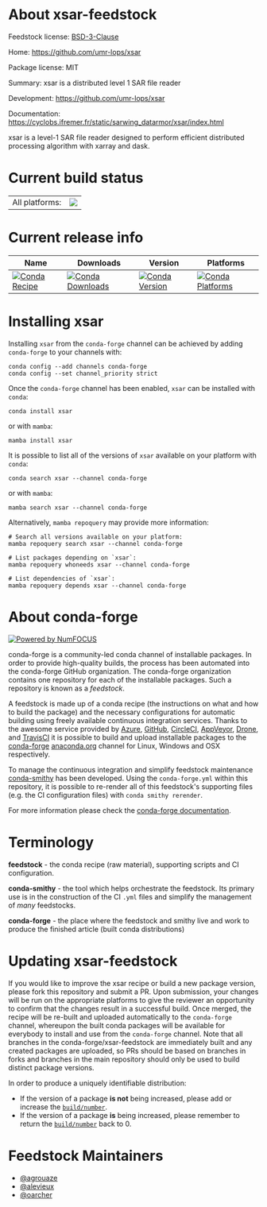 About xsar-feedstock
====================

Feedstock license: [BSD-3-Clause](https://github.com/conda-forge/xsar-feedstock/blob/main/LICENSE.txt)

Home: https://github.com/umr-lops/xsar

Package license: MIT

Summary: xsar is a distributed level 1 SAR file reader

Development: https://github.com/umr-lops/xsar

Documentation: https://cyclobs.ifremer.fr/static/sarwing_datarmor/xsar/index.html

xsar is a level-1 SAR file reader designed to perform efficient distributed processing algorithm with xarray and dask.

Current build status
====================


<table><tr><td>All platforms:</td>
    <td>
      <a href="https://dev.azure.com/conda-forge/feedstock-builds/_build/latest?definitionId=14630&branchName=main">
        <img src="https://dev.azure.com/conda-forge/feedstock-builds/_apis/build/status/xsar-feedstock?branchName=main">
      </a>
    </td>
  </tr>
</table>

Current release info
====================

| Name | Downloads | Version | Platforms |
| --- | --- | --- | --- |
| [![Conda Recipe](https://img.shields.io/badge/recipe-xsar-green.svg)](https://anaconda.org/conda-forge/xsar) | [![Conda Downloads](https://img.shields.io/conda/dn/conda-forge/xsar.svg)](https://anaconda.org/conda-forge/xsar) | [![Conda Version](https://img.shields.io/conda/vn/conda-forge/xsar.svg)](https://anaconda.org/conda-forge/xsar) | [![Conda Platforms](https://img.shields.io/conda/pn/conda-forge/xsar.svg)](https://anaconda.org/conda-forge/xsar) |

Installing xsar
===============

Installing `xsar` from the `conda-forge` channel can be achieved by adding `conda-forge` to your channels with:

```
conda config --add channels conda-forge
conda config --set channel_priority strict
```

Once the `conda-forge` channel has been enabled, `xsar` can be installed with `conda`:

```
conda install xsar
```

or with `mamba`:

```
mamba install xsar
```

It is possible to list all of the versions of `xsar` available on your platform with `conda`:

```
conda search xsar --channel conda-forge
```

or with `mamba`:

```
mamba search xsar --channel conda-forge
```

Alternatively, `mamba repoquery` may provide more information:

```
# Search all versions available on your platform:
mamba repoquery search xsar --channel conda-forge

# List packages depending on `xsar`:
mamba repoquery whoneeds xsar --channel conda-forge

# List dependencies of `xsar`:
mamba repoquery depends xsar --channel conda-forge
```


About conda-forge
=================

[![Powered by
NumFOCUS](https://img.shields.io/badge/powered%20by-NumFOCUS-orange.svg?style=flat&colorA=E1523D&colorB=007D8A)](https://numfocus.org)

conda-forge is a community-led conda channel of installable packages.
In order to provide high-quality builds, the process has been automated into the
conda-forge GitHub organization. The conda-forge organization contains one repository
for each of the installable packages. Such a repository is known as a *feedstock*.

A feedstock is made up of a conda recipe (the instructions on what and how to build
the package) and the necessary configurations for automatic building using freely
available continuous integration services. Thanks to the awesome service provided by
[Azure](https://azure.microsoft.com/en-us/services/devops/), [GitHub](https://github.com/),
[CircleCI](https://circleci.com/), [AppVeyor](https://www.appveyor.com/),
[Drone](https://cloud.drone.io/welcome), and [TravisCI](https://travis-ci.com/)
it is possible to build and upload installable packages to the
[conda-forge](https://anaconda.org/conda-forge) [anaconda.org](https://anaconda.org/)
channel for Linux, Windows and OSX respectively.

To manage the continuous integration and simplify feedstock maintenance
[conda-smithy](https://github.com/conda-forge/conda-smithy) has been developed.
Using the ``conda-forge.yml`` within this repository, it is possible to re-render all of
this feedstock's supporting files (e.g. the CI configuration files) with ``conda smithy rerender``.

For more information please check the [conda-forge documentation](https://conda-forge.org/docs/).

Terminology
===========

**feedstock** - the conda recipe (raw material), supporting scripts and CI configuration.

**conda-smithy** - the tool which helps orchestrate the feedstock.
                   Its primary use is in the construction of the CI ``.yml`` files
                   and simplify the management of *many* feedstocks.

**conda-forge** - the place where the feedstock and smithy live and work to
                  produce the finished article (built conda distributions)


Updating xsar-feedstock
=======================

If you would like to improve the xsar recipe or build a new
package version, please fork this repository and submit a PR. Upon submission,
your changes will be run on the appropriate platforms to give the reviewer an
opportunity to confirm that the changes result in a successful build. Once
merged, the recipe will be re-built and uploaded automatically to the
`conda-forge` channel, whereupon the built conda packages will be available for
everybody to install and use from the `conda-forge` channel.
Note that all branches in the conda-forge/xsar-feedstock are
immediately built and any created packages are uploaded, so PRs should be based
on branches in forks and branches in the main repository should only be used to
build distinct package versions.

In order to produce a uniquely identifiable distribution:
 * If the version of a package **is not** being increased, please add or increase
   the [``build/number``](https://docs.conda.io/projects/conda-build/en/latest/resources/define-metadata.html#build-number-and-string).
 * If the version of a package **is** being increased, please remember to return
   the [``build/number``](https://docs.conda.io/projects/conda-build/en/latest/resources/define-metadata.html#build-number-and-string)
   back to 0.

Feedstock Maintainers
=====================

* [@agrouaze](https://github.com/agrouaze/)
* [@alevieux](https://github.com/alevieux/)
* [@oarcher](https://github.com/oarcher/)

